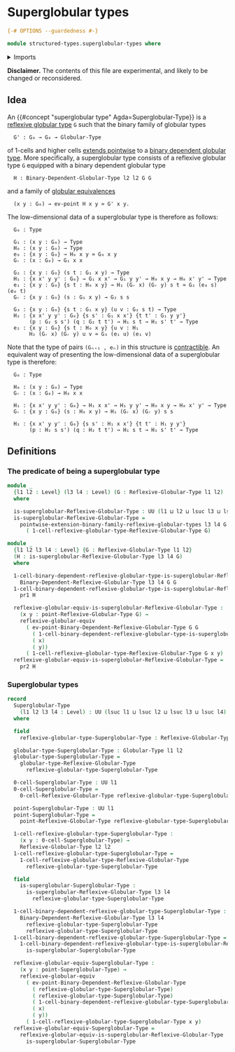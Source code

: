 # Superglobular types

```agda
{-# OPTIONS --guardedness #-}

module structured-types.superglobular-types where
```

<details><summary>Imports</summary>

```agda
open import foundation.dependent-pair-types
open import foundation.universe-levels

open import structured-types.binary-dependent-reflexive-globular-types
open import structured-types.globular-types
open import structured-types.points-reflexive-globular-types
open import structured-types.pointwise-extensions-binary-families-reflexive-globular-types
open import structured-types.reflexive-globular-equivalences
open import structured-types.reflexive-globular-types
```

</details>

**Disclaimer.** The contents of this file are experimental, and likely to be
changed or reconsidered.

## Idea

An {{#concept "superglobular type" Agda=Superglobular-Type}} is a
[reflexive globular type](structured-types.reflexive-globular-types.md) `G` such
that the binary family of globular types

```text
  G' : G₀ → G₀ → Globular-Type
```

of 1-cells and higher cells
[extends pointwise](structured-types.pointwise-extensions-binary-families-globular-types.md)
to a
[binary dependent globular type](structured-types.binary-dependent-globular-types.md).
More specifically, a superglobular type consists of a reflexive globular type
`G` equipped with a binary dependent globular type

```text
  H : Binary-Dependent-Globular-Type l2 l2 G G
```

and a family of
[globular equivalences](structured-types.globular-equivalences.md)

```text
  (x y : G₀) → ev-point H x y ≃ G' x y.
```

The low-dimensional data of a superglobular type is therefore as follows:

```text
  G₀ : Type

  G₁ : (x y : G₀) → Type
  H₀ : (x y : G₀) → Type
  e₀ : {x y : G₀} → H₀ x y ≃ G₀ x y
  Gᵣ : (x : G₀) → G₁ x x

  G₂ : {x y : G₀} (s t : G₁ x y) → Type
  H₁ : {x x' y y' : G₀} → G₁ x x' → G₁ y y' → H₀ x y → H₀ x' y' → Type
  e₁ : {x y : G₀} {s t : H₀ x y} → H₁ (Gᵣ x) (Gᵣ y) s t ≃ G₂ (e₀ s) (e₀ t)
  Gᵣ : {x y : G₀} (s : G₁ x y) → G₂ s s

  G₃ : {x y : G₀} {s t : G₁ x y} (u v : G₂ s t) → Type
  H₂ : {x x' y y' : G₀} {s s' : G₁ x x'} {t t' : G₁ y y'}
       (p : G₂ s s') (q : G₂ t t') → H₁ s t → H₁ s' t' → Type
  e₂ : {x y : G₀} {s t : H₀ x y} {u v : H₁
       H₂ (Gᵣ x) (Gᵣ y) u v ≃ G₃ (e₁ u) (e₁ v)
```

Note that the type of pairs `(Gₙ₊₁ , eₙ)` in this structure is
[contractible](foundation-core.contractible-types.md). An equivalent way of
presenting the low-dimensional data of a superglobular type is therefore:

```text
  G₀ : Type

  H₀ : (x y : G₀) → Type
  Gᵣ : (x : G₀) → H₀ x x

  H₁ : {x x' y y' : G₀} → H₁ x x' → H₁ y y' → H₀ x y → H₀ x' y' → Type
  Gᵣ : {x y : G₀} (s : H₀ x y) → H₁ (Gᵣ x) (Gᵣ y) s s

  H₂ : {x x' y y' : G₀} {s s' : H₁ x x'} {t t' : H₁ y y'}
       (p : H₂ s s') (q : H₂ t t') → H₁ s t → H₁ s' t' → Type
```

## Definitions

### The predicate of being a superglobular type

```agda
module _
  {l1 l2 : Level} (l3 l4 : Level) (G : Reflexive-Globular-Type l1 l2)
  where

  is-superglobular-Reflexive-Globular-Type : UU (l1 ⊔ l2 ⊔ lsuc l3 ⊔ lsuc l4)
  is-superglobular-Reflexive-Globular-Type =
    pointwise-extension-binary-family-reflexive-globular-types l3 l4 G G
      ( 1-cell-reflexive-globular-type-Reflexive-Globular-Type G)

module _
  {l1 l2 l3 l4 : Level} {G : Reflexive-Globular-Type l1 l2}
  (H : is-superglobular-Reflexive-Globular-Type l3 l4 G)
  where

  1-cell-binary-dependent-reflexive-globular-type-is-superglobular-Reflexive-Globular-Type :
    Binary-Dependent-Reflexive-Globular-Type l3 l4 G G
  1-cell-binary-dependent-reflexive-globular-type-is-superglobular-Reflexive-Globular-Type =
    pr1 H

  reflexive-globular-equiv-is-superglobular-Reflexive-Globular-Type :
    (x y : point-Reflexive-Globular-Type G) →
    reflexive-globular-equiv
      ( ev-point-Binary-Dependent-Reflexive-Globular-Type G G
        ( 1-cell-binary-dependent-reflexive-globular-type-is-superglobular-Reflexive-Globular-Type)
        ( x)
        ( y))
      ( 1-cell-reflexive-globular-type-Reflexive-Globular-Type G x y)
  reflexive-globular-equiv-is-superglobular-Reflexive-Globular-Type =
    pr2 H
```

### Superglobular types

```agda
record
  Superglobular-Type
    (l1 l2 l3 l4 : Level) : UU (lsuc l1 ⊔ lsuc l2 ⊔ lsuc l3 ⊔ lsuc l4)
  where

  field
    reflexive-globular-type-Superglobular-Type : Reflexive-Globular-Type l1 l2

  globular-type-Superglobular-Type : Globular-Type l1 l2
  globular-type-Superglobular-Type =
    globular-type-Reflexive-Globular-Type
      reflexive-globular-type-Superglobular-Type

  0-cell-Superglobular-Type : UU l1
  0-cell-Superglobular-Type =
    0-cell-Reflexive-Globular-Type reflexive-globular-type-Superglobular-Type

  point-Superglobular-Type : UU l1
  point-Superglobular-Type =
    point-Reflexive-Globular-Type reflexive-globular-type-Superglobular-Type

  1-cell-reflexive-globular-type-Superglobular-Type :
    (x y : 0-cell-Superglobular-Type) →
    Reflexive-Globular-Type l2 l2
  1-cell-reflexive-globular-type-Superglobular-Type =
    1-cell-reflexive-globular-type-Reflexive-Globular-Type
      reflexive-globular-type-Superglobular-Type

  field
    is-superglobular-Superglobular-Type :
      is-superglobular-Reflexive-Globular-Type l3 l4
        reflexive-globular-type-Superglobular-Type

  1-cell-binary-dependent-reflexive-globular-type-Superglobular-Type :
    Binary-Dependent-Reflexive-Globular-Type l3 l4
      reflexive-globular-type-Superglobular-Type
      reflexive-globular-type-Superglobular-Type
  1-cell-binary-dependent-reflexive-globular-type-Superglobular-Type =
    1-cell-binary-dependent-reflexive-globular-type-is-superglobular-Reflexive-Globular-Type
      is-superglobular-Superglobular-Type

  reflexive-globular-equiv-Superglobular-Type :
    (x y : point-Superglobular-Type) →
    reflexive-globular-equiv
      ( ev-point-Binary-Dependent-Reflexive-Globular-Type
        ( reflexive-globular-type-Superglobular-Type)
        ( reflexive-globular-type-Superglobular-Type)
        ( 1-cell-binary-dependent-reflexive-globular-type-Superglobular-Type)
        ( x)
        ( y))
      ( 1-cell-reflexive-globular-type-Superglobular-Type x y)
  reflexive-globular-equiv-Superglobular-Type =
    reflexive-globular-equiv-is-superglobular-Reflexive-Globular-Type
      is-superglobular-Superglobular-Type
```
